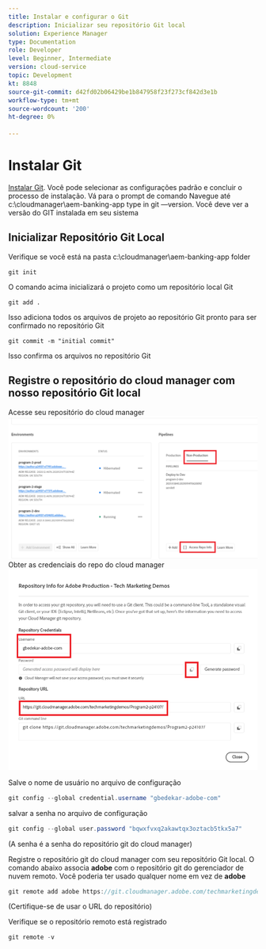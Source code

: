 ```yaml
---
title: Instalar e configurar o Git
description: Inicializar seu repositório Git local
solution: Experience Manager
type: Documentation
role: Developer
level: Beginner, Intermediate
version: cloud-service
topic: Development
kt: 8848
source-git-commit: d42fd02b06429be1b847958f23f273cf842d3e1b
workflow-type: tm+mt
source-wordcount: '200'
ht-degree: 0%

---
```


# Instalar Git


[Instalar Git](https://git-scm.com/downloads). Você pode selecionar as configurações padrão e concluir o processo de instalação.
Vá para o prompt de comando Navegue até c:\cloudmanager\aem-banking-app type in git —version. Você deve ver a versão do GIT instalada em seu sistema

## Inicializar Repositório Git Local

Verifique se você está na pasta c:\cloudmanager\aem-banking-app folder

```
git init
```

O comando acima inicializará o projeto como um repositório local Git

```
git add .
```

Isso adiciona todos os arquivos de projeto ao repositório Git pronto para ser confirmado no repositório Git

```
git commit -m "initial commit"
```

Isso confirma os arquivos no repositório Git



## Registre o repositório do cloud manager com nosso repositório Git local

Acesse seu repositório do cloud manager
![acessar as informações do rep](assets/cloud-manager-repo.png)
Obter as credenciais do repo do cloud manager
![get-credentials](assets/cloud-manager-repo1.png)

Salve o nome de usuário no arquivo de configuração

```java
git config --global credential.username "gbedekar-adobe-com"
```

salvar a senha no arquivo de configuração

```java
git config --global user.password "bqwxfvxq2akawtqx3oztacb5tkx5a7"
```

(A senha é a senha do repositório git do cloud manager)

Registre o repositório git do cloud manager com seu repositório Git local. O comando abaixo associa **adobe** com o repositório git do gerenciador de nuvem remoto. Você poderia ter usado qualquer nome em vez de **adobe**


```java
git remote add adobe https://git.cloudmanager.adobe.com/techmarketingdemos/Program2-p24107/
```

(Certifique-se de usar o URL do repositório)

Verifique se o repositório remoto está registrado

```java
git remote -v
```



